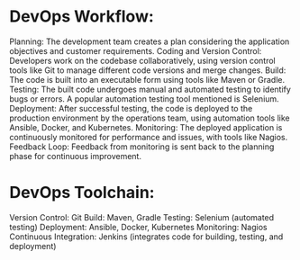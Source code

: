 # DevOps Workflow:

Planning: The development team creates a plan considering the application objectives and customer requirements.
Coding and Version Control: Developers work on the codebase collaboratively, using version control tools like Git to manage different code versions and merge changes.
Build: The code is built into an executable form using tools like Maven or Gradle.
Testing: The built code undergoes manual and automated testing to identify bugs or errors. A popular automation testing tool mentioned is Selenium.
Deployment: After successful testing, the code is deployed to the production environment by the operations team, using automation tools like Ansible, Docker, and Kubernetes.
Monitoring: The deployed application is continuously monitored for performance and issues, with tools like Nagios.
Feedback Loop: Feedback from monitoring is sent back to the planning phase for continuous improvement.


# DevOps Toolchain:

Version Control: Git
Build: Maven, Gradle
Testing: Selenium (automated testing)
Deployment: Ansible, Docker, Kubernetes
Monitoring: Nagios
Continuous Integration: Jenkins (integrates code for building, testing, and deployment)